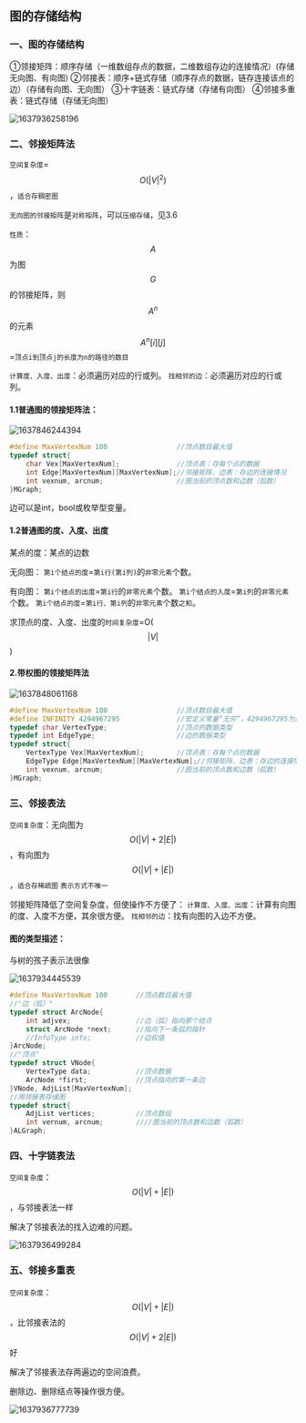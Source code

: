 ## 图的存储结构

### 一、图的存储结构

①领接矩阵：顺序存储（一维数组存点的数据，二维数组存边的连接情况）(存储无向图、有向图)
②邻接表：顺序+链式存储（顺序存点的数据，链存连接该点的边）（存储有向图、无向图）
③十字链表：链式存储（存储有向图）
④邻接多重表：链式存储（存储无向图）

![1637936258196](https://github.com/oxyanyano/2022-WangDao-CS-DS-Notes/blob/main/images/1637936258196.png)

### 二、邻接矩阵法

`空间复杂度`=$$O(|V|^2)$$，`适合存稠密图`

`无向图的邻接矩阵`是`对称矩阵`，可以`压缩存储`，见3.6

`性质`：$$A$$为图$$G$$的邻接矩阵，则$$A^n$$的元素$$A^n[i][j]$$=`顶点i到顶点j的长度为n的路径的数目`

`计算度、入度、出度`：必须遍历对应的行或列。
`找相邻的边`：必须遍历对应的行或列。

#### 1.1普通图的领接矩阵法：

![1637846244394](https://github.com/oxyanyano/2022-WangDao-CS-DS-Notes/blob/main/images/1637846244394.png)

```c
#define MaxVertexNum 100                 //顶点数目最大值
typedef struct{
    char Vex[MaxVertexNum];              //顶点表：存每个点的数据
    int Edge[MaxVertexNum][MaxVertexNum];//邻接矩阵，边表：存边的连接情况
    int vexnum, arcnum;                  //图当前的顶点数和边数（弧数）
}MGraph;
```

边可以是int，bool或枚举型变量。

#### 1.2普通图的度、入度、出度

某点的度：某点的边数

无向图：
`第i个结点的度`=`第i行(第i列)`的`非零元素`个数。

有向图：
`第i个结点的出度`=`第i行`的`非零元素`个数。
`第i个结点的入度`=`第i列`的`非零元素`个数。
`第i个结点的度`=`第i行、第i列`的`非零元素`个数`之和`。

求顶点的度、入度、出度的`时间复杂度`=O($$|V|$$)

#### 2.带权图的领接矩阵法

![1637848061168](https://github.com/oxyanyano/2022-WangDao-CS-DS-Notes/blob/main/images/1637848061168.png)

```c
#define MaxVertexNum 100                 //顶点数目最大值
#define INFINITY 4294967295              //宏定义常量“无穷”，4294967295为最大的int值
typedef char VertexType;                 //顶点的数据类型
typedef int EdgeType;                    //边的数据类型
typedef struct{
    VertexType Vex[MaxVertexNum];        //顶点表：存每个点的数据
    EdgeType Edge[MaxVertexNum][MaxVertexNum];//邻接矩阵，边表：存边的连接情况
    int vexnum, arcnum;                  //图当前的顶点数和边数（弧数）
}MGraph;
```

### 三、邻接表法

`空间复杂度`：无向图为$$O(|V|+2|E|)$$，有向图为$$O(|V|+|E|)$$，`适合存稀疏图`
`表示方式不唯一`

邻接矩阵降低了空间复杂度，但使操作不方便了：
`计算度、入度、出度`：计算有向图的度、入度不方便，其余很方便。
`找相邻的边`：找有向图的入边不方便。

#### 图的类型描述：

与树的孩子表示法很像

![1637934445539](https://github.com/oxyanyano/2022-WangDao-CS-DS-Notes/blob/main/images/1637934445539.jpg)

```c
#define MaxVertexNum 100       //顶点数目最大值
//"边（弧）"
typedef struct ArcNode{
    int adjvex;                //边（弧）指向那个结点
    struct ArcNode *next;      //指向下一条弧的指针
    //InfoType info;           //边权值
}ArcNode;
//"顶点"
typedef struct VNode{
    VertexType data;           //顶点数据
    ArcNode *first;            //顶点指向的第一条边
}VNode, AdjList[MaxVertexNum];
//用领接表存储图
typedef struct{
    AdjList vertices;          //顶点数组
    int vernum, arcnum;        ////图当前的顶点数和边数（弧数）
}ALGraph;
```

### 四、十字链表法

`空间复杂度`：$$O(|V|+|E|)$$，与邻接表法一样

解决了邻接表法的找入边难的问题。

![1637936499284](https://github.com/oxyanyano/2022-WangDao-CS-DS-Notes/blob/main/images/1637936499284.png)

### 五、邻接多重表

`空间复杂度`：$$O(|V|+|E|)$$，比邻接表法的$$O(|V|+2|E|)$$好

解决了邻接表法存两遍边的空间浪费。

删除边、删除结点等操作很方便。

![1637936777739](https://github.com/oxyanyano/2022-WangDao-CS-DS-Notes/blob/main/images/1637936777739.png)

